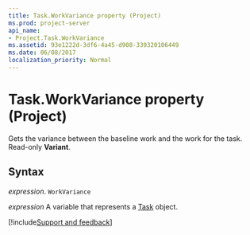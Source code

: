 ```yaml
---
title: Task.WorkVariance property (Project)
ms.prod: project-server
api_name:
- Project.Task.WorkVariance
ms.assetid: 93e1222d-3df6-4a45-d908-339320106449
ms.date: 06/08/2017
localization_priority: Normal
---
```



# Task.WorkVariance property (Project)

Gets the variance between the baseline work and the work for the task. Read-only  **Variant**.


## Syntax

_expression_. `WorkVariance`

_expression_ A variable that represents a [Task](./Project.Task.md) object.

[!include[Support and feedback](~/includes/feedback-boilerplate.md)]
